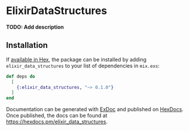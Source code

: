 # ElixirDataStructures

**TODO: Add description**

## Installation

If [available in Hex](https://hex.pm/docs/publish), the package can be installed
by adding `elixir_data_structures` to your list of dependencies in `mix.exs`:

```elixir
def deps do
  [
    {:elixir_data_structures, "~> 0.1.0"}
  ]
end
```

Documentation can be generated with [ExDoc](https://github.com/elixir-lang/ex_doc)
and published on [HexDocs](https://hexdocs.pm). Once published, the docs can
be found at <https://hexdocs.pm/elixir_data_structures>.

